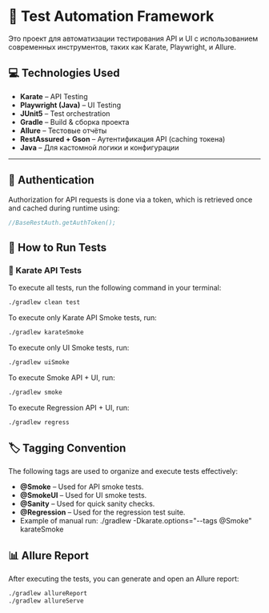 # 🧪 Test Automation Framework

Это проект для автоматизации тестирования API и UI с использованием современных инструментов, таких как Karate, Playwright, и Allure.

## 💻 Technologies Used

- **Karate** – API Testing
- **Playwright (Java)** – UI Testing
- **JUnit5** – Test orchestration
- **Gradle** – Build & сборка проекта
- **Allure** – Тестовые отчёты
- **RestAssured + Gson** – Аутентификация API (caching токена)
- **Java** – Для кастомной логики и конфигурации  

---

## 🔐 Authentication

Authorization for API requests is done via a token, which is retrieved once and cached during runtime using:

```java
//BaseRestAuth.getAuthToken(); 
```


## 🚀 How to Run Tests

### 🧪 Karate API Tests

To execute all tests, run the following command in your terminal:

```bash
./gradlew clean test
```

To execute only Karate API Smoke tests, run:
```bash
./gradlew karateSmoke
```
To execute only UI Smoke tests, run:
```bash
./gradlew uiSmoke
```
To execute Smoke API + UI, run:
```bash
./gradlew smoke
```
To execute Regression API + UI, run:
```bash
./gradlew regress
```

## 🏷 Tagging Convention

The following tags are used to organize and execute tests effectively:
- **@Smoke** – Used for API smoke tests.
- **@SmokeUI** – Used for UI smoke tests.
- **@Sanity** – Used for quick sanity checks.
- **@Regression** – Used for the regression test suite.
- Example of manual run: ./gradlew -Dkarate.options="--tags @Smoke" karateSmoke

## 📊 Allure Report

After executing the tests, you can generate and open an Allure report:

```bash
./gradlew allureReport
./gradlew allureServe
```
